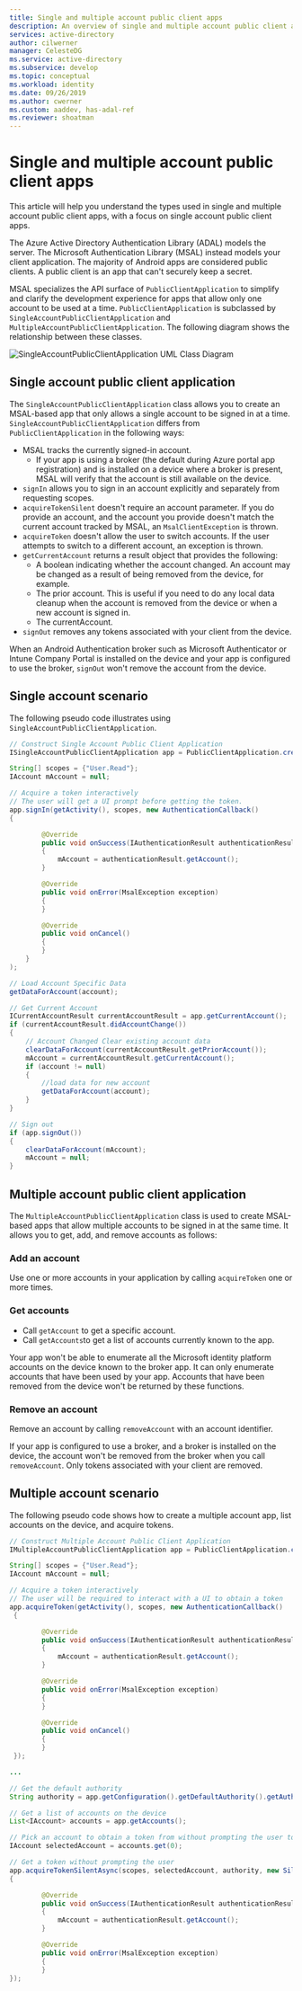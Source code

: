 ```yaml
---
title: Single and multiple account public client apps
description: An overview of single and multiple account public client apps.
services: active-directory
author: cilwerner
manager: CelesteDG
ms.service: active-directory
ms.subservice: develop
ms.topic: conceptual
ms.workload: identity
ms.date: 09/26/2019
ms.author: cwerner
ms.custom: aaddev, has-adal-ref
ms.reviewer: shoatman
---
```


# Single and multiple account public client apps

This article will help you understand the types used in single and multiple account public client apps, with a focus on single account public client apps. 

The Azure Active Directory Authentication Library (ADAL) models the server.  The Microsoft Authentication Library (MSAL) instead models your client application.  The majority of Android apps are considered public clients. A public client is an app that can't securely keep a secret.  

MSAL specializes the API surface of `PublicClientApplication` to simplify and clarify the development experience for apps that allow only one account to be used at a time. `PublicClientApplication` is subclassed by `SingleAccountPublicClientApplication` and `MultipleAccountPublicClientApplication`.  The following diagram shows the relationship between these classes.

![SingleAccountPublicClientApplication UML Class Diagram](./media/single-multi-account/single-and-multiple-account.png)

## Single account public client application

The `SingleAccountPublicClientApplication` class allows you to create an MSAL-based app that only allows a single account to be signed in at a time. `SingleAccountPublicClientApplication` differs from `PublicClientApplication` in the following ways:

- MSAL tracks the currently signed-in account.
  - If your app is using a broker (the default during Azure portal app registration) and is installed on a device where a broker is present, MSAL will verify that the account is still available on the device.
- `signIn` allows you to sign in an account explicitly and separately from requesting scopes.
- `acquireTokenSilent` doesn't require an account parameter.  If you do provide an account, and the account you provide doesn't match the current account tracked by MSAL, an `MsalClientException` is thrown.
- `acquireToken` doesn't allow the user to switch accounts. If the user attempts to switch to a different account, an exception is thrown.
- `getCurrentAccount` returns a result object that provides the following:
  - A boolean indicating whether the account changed. An account may be changed as a result of being removed from the device, for example.
  - The prior account. This is useful if you need to do any local data cleanup when the account is removed from the device or when a new account is signed in.
  - The currentAccount.
- `signOut` removes any tokens associated with your client from the device.  

When an Android Authentication broker such as Microsoft Authenticator or Intune Company Portal is installed on the device and your app is configured to use the broker, `signOut` won't remove the account from the device.

## Single account scenario

The following pseudo code illustrates using `SingleAccountPublicClientApplication`.

```java
// Construct Single Account Public Client Application
ISingleAccountPublicClientApplication app = PublicClientApplication.createSingleAccountPublicClientApplication(getApplicationContext(), R.raw.msal_config);

String[] scopes = {"User.Read"};
IAccount mAccount = null;

// Acquire a token interactively
// The user will get a UI prompt before getting the token.
app.signIn(getActivity(), scopes, new AuthenticationCallback()
{

        @Override
        public void onSuccess(IAuthenticationResult authenticationResult) 
        {
            mAccount = authenticationResult.getAccount();
        }

        @Override
        public void onError(MsalException exception)
        {
        }

        @Override
        public void onCancel()
        {
        }
    }
);

// Load Account Specific Data
getDataForAccount(account);

// Get Current Account
ICurrentAccountResult currentAccountResult = app.getCurrentAccount();
if (currentAccountResult.didAccountChange())
{
    // Account Changed Clear existing account data
    clearDataForAccount(currentAccountResult.getPriorAccount());
    mAccount = currentAccountResult.getCurrentAccount();
    if (account != null)
    {
        //load data for new account
        getDataForAccount(account);
    }
}

// Sign out
if (app.signOut())
{
    clearDataForAccount(mAccount);
    mAccount = null;
}
```

## Multiple account public client application

The `MultipleAccountPublicClientApplication` class is used to create MSAL-based apps that allow multiple accounts to be signed in at the same time. It allows you to get, add, and remove accounts as follows:

### Add an account

Use one or more accounts in your application by calling `acquireToken` one or more times.  

### Get accounts

- Call `getAccount` to get a specific account.
- Call `getAccounts`to get a list of accounts currently known to the app.

Your app won't be able to enumerate all the Microsoft identity platform accounts on the device known to the broker app. It can only enumerate accounts that have been used by your app.  Accounts that have been removed from the device won't be returned by these functions.

### Remove an account

Remove an account by calling `removeAccount` with an account identifier.

If your app is configured to use a broker, and a broker is installed on the device, the account won't be removed from the broker when you call `removeAccount`.  Only tokens associated with your client are removed.

## Multiple account scenario

The following pseudo code shows how to create a multiple account app, list accounts on the device, and acquire tokens.

```java
// Construct Multiple Account Public Client Application
IMultipleAccountPublicClientApplication app = PublicClientApplication.createMultipleAccountPublicClientApplication(getApplicationContext(), R.raw.msal_config);

String[] scopes = {"User.Read"};
IAccount mAccount = null;

// Acquire a token interactively
// The user will be required to interact with a UI to obtain a token
app.acquireToken(getActivity(), scopes, new AuthenticationCallback()
 {

        @Override
        public void onSuccess(IAuthenticationResult authenticationResult) 
        {
            mAccount = authenticationResult.getAccount();
        }

        @Override
        public void onError(MsalException exception)
        {
        }

        @Override
        public void onCancel()
        {
        }
 });

...

// Get the default authority
String authority = app.getConfiguration().getDefaultAuthority().getAuthorityURL().toString();

// Get a list of accounts on the device
List<IAccount> accounts = app.getAccounts();

// Pick an account to obtain a token from without prompting the user to sign in
IAccount selectedAccount = accounts.get(0);

// Get a token without prompting the user
app.acquireTokenSilentAsync(scopes, selectedAccount, authority, new SilentAuthenticationCallback()
{

        @Override
        public void onSuccess(IAuthenticationResult authenticationResult) 
        {
            mAccount = authenticationResult.getAccount();
        }

        @Override
        public void onError(MsalException exception)
        {
        }
});
```
